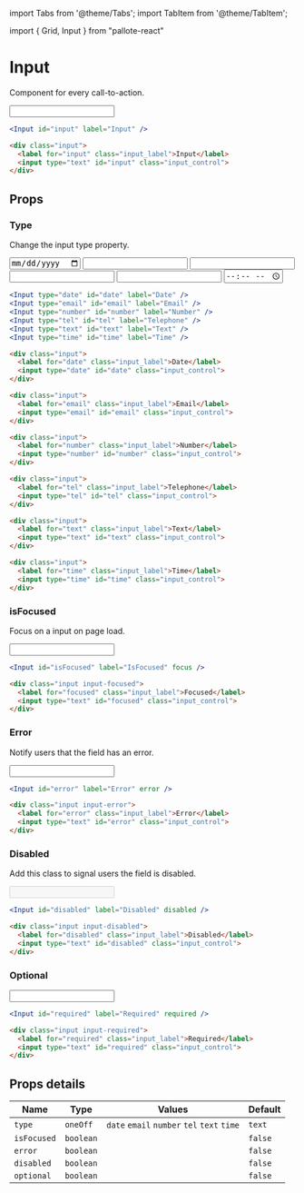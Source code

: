 ---
---
import Tabs from '@theme/Tabs';
import TabItem from '@theme/TabItem';

import { Grid, Input } from "pallote-react"

# Input

Component for every call-to-action.

<div class="docs__block">
  <Input id="input" label="Input" />
</div>


<Tabs groupId="package" queryString>
  <TabItem value="react" label="React">

```jsx
<Input id="input" label="Input" />
```
  </TabItem>
  <TabItem value="css" label="CSS">

```html
<div class="input">
  <label for="input" class="input_label">Input</label>
  <input type="text" id="input" class="input_control">
</div>
```
  </TabItem>
</Tabs>

## Props

### Type

Change the input type property.

<div class="docs__block">
  <Grid wrapper spacing={2}>
    <Grid item xs="6"><Input type="date" id="date" label="Date" /></Grid>
    <Grid item xs="6"><Input type="email" id="email" label="Email" /></Grid>
    <Grid item xs="6"><Input type="number" id="number" label="Number" /></Grid>
    <Grid item xs="6"><Input type="tel" id="tel" label="Telephone" /></Grid>
    <Grid item xs="6"><Input type="text" id="text" label="Text" /></Grid>
    <Grid item xs="6"><Input type="time" id="time" label="Time" /></Grid>
  </Grid>
</div>

<Tabs groupId="package" queryString>
  <TabItem value="react" label="React">

```jsx
<Input type="date" id="date" label="Date" />
<Input type="email" id="email" label="Email" />
<Input type="number" id="number" label="Number" />
<Input type="tel" id="tel" label="Telephone" />
<Input type="text" id="text" label="Text" />
<Input type="time" id="time" label="Time" />
```
  </TabItem>
  <TabItem value="css" label="CSS">

```html
<div class="input">
  <label for="date" class="input_label">Date</label>
  <input type="date" id="date" class="input_control">
</div>

<div class="input">
  <label for="email" class="input_label">Email</label>
  <input type="email" id="email" class="input_control">
</div>

<div class="input">
  <label for="number" class="input_label">Number</label>
  <input type="number" id="number" class="input_control">
</div>

<div class="input">
  <label for="tel" class="input_label">Telephone</label>
  <input type="tel" id="tel" class="input_control">
</div>

<div class="input">
  <label for="text" class="input_label">Text</label>
  <input type="text" id="text" class="input_control">
</div>

<div class="input">
  <label for="time" class="input_label">Time</label>
  <input type="time" id="time" class="input_control">
</div>
```
  </TabItem>
</Tabs>

### isFocused

Focus on a input on page load.

<div class="docs__block">
  <Input id="isFocused" label="IsFocused" focus />
</div>

<Tabs groupId="package" queryString>
  <TabItem value="react" label="React">

```jsx
<Input id="isFocused" label="IsFocused" focus />
```
  </TabItem>
  <TabItem value="css" label="CSS">

```html
<div class="input input-focused">
  <label for="focused" class="input_label">Focused</label>
  <input type="text" id="focused" class="input_control">
</div>
```
  </TabItem>
</Tabs>

### Error

Notify users that the field has an error.

<div class="docs__block">
  <Input id="error" label="Error" error />
</div>

<Tabs groupId="package" queryString>
  <TabItem value="react" label="React">

```jsx
<Input id="error" label="Error" error />
```
  </TabItem>
  <TabItem value="css" label="CSS">

```html
<div class="input input-error">
  <label for="error" class="input_label">Error</label>
  <input type="text" id="error" class="input_control">
</div>
```
  </TabItem>
</Tabs>

### Disabled

Add this class to signal users the field is disabled.

<div class="docs__block">
  <Input id="disabled" label="Disabled" disabled />
</div>

<Tabs groupId="package" queryString>
  <TabItem value="react" label="React">

```jsx
<Input id="disabled" label="Disabled" disabled />
```
  </TabItem>
  <TabItem value="css" label="CSS">

```html
<div class="input input-disabled">
  <label for="disabled" class="input_label">Disabled</label>
  <input type="text" id="disabled" class="input_control">
</div>
```
  </TabItem>
</Tabs>

### Optional

<div class="docs__block">
  <Input id="required" label="Required" required />
</div>

<Tabs groupId="package" queryString>
  <TabItem value="react" label="React">

```jsx
<Input id="required" label="Required" required />
```
  </TabItem>
  <TabItem value="css" label="CSS">

```html
<div class="input input-required">
  <label for="required" class="input_label">Required</label>
  <input type="text" id="required" class="input_control">
</div>
```
  </TabItem>
</Tabs>

## Props details

| Name | Type | Values | Default |
| - | - | - | - |
| `type` | `oneOff` | `date` `email` `number` `tel` `text` `time` | `text` |
| `isFocused` | `boolean` | | `false` |
| `error` | `boolean` | | `false` |
| `disabled` | `boolean` | | `false` |
| `optional` | `boolean` | | `false` |
